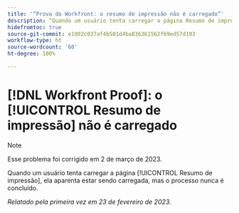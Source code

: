 ```yaml
---
title: '“Prova do Workfront: o resumo de impressão não é carregado”'
description: “Quando um usuário tenta carregar a página Resumo de impressão, ela aparenta estar sendo carregada, mas o processo nunca é concluído.”
hidefromtoc: true
source-git-commit: e1902c037af4b501d4ba836361562f69ed57d193
workflow-type: ht
source-wordcount: '60'
ht-degree: 100%

---
```



# [!DNL Workfront Proof]: o [!UICONTROL Resumo de impressão] não é carregado

>[!NOTE]
>
>Esse problema foi corrigido em 2 de março de 2023.

Quando um usuário tenta carregar a página [!UICONTROL Resumo de impressão], ela aparenta estar sendo carregada, mas o processo nunca é concluído.

_Relatado pela primeira vez em 23 de fevereiro de 2023._


